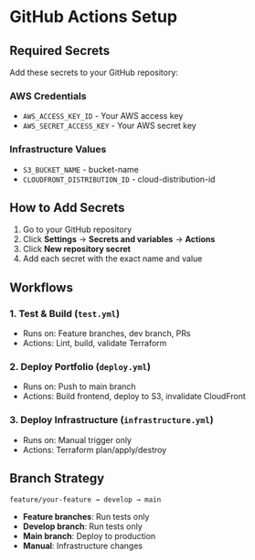 # GitHub Actions Setup

## Required Secrets

Add these secrets to your GitHub repository:

### AWS Credentials

- `AWS_ACCESS_KEY_ID` - Your AWS access key
- `AWS_SECRET_ACCESS_KEY` - Your AWS secret key

### Infrastructure Values

- `S3_BUCKET_NAME` - bucket-name
- `CLOUDFRONT_DISTRIBUTION_ID` - cloud-distribution-id

## How to Add Secrets

1. Go to your GitHub repository
2. Click **Settings** → **Secrets and variables** → **Actions**
3. Click **New repository secret**
4. Add each secret with the exact name and value

## Workflows

### 1. **Test & Build** (`test.yml`)

- Runs on: Feature branches, dev branch, PRs
- Actions: Lint, build, validate Terraform

### 2. **Deploy Portfolio** (`deploy.yml`)

- Runs on: Push to main branch
- Actions: Build frontend, deploy to S3, invalidate CloudFront

### 3. **Deploy Infrastructure** (`infrastructure.yml`)

- Runs on: Manual trigger only
- Actions: Terraform plan/apply/destroy

## Branch Strategy

```
feature/your-feature → develop → main
```

- **Feature branches**: Run tests only
- **Develop branch**: Run tests only
- **Main branch**: Deploy to production
- **Manual**: Infrastructure changes
